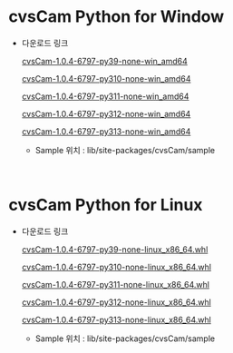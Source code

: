 
# cvsCam Python for Window
<ul><li>다운로드 링크</li>

[cvsCam-1.0.4-6797-py39-none-win_amd64](https://github.com/CREVIS/Camera/raw/refs/heads/master/cvsCam/Python/Windows/cvsCam-1.0.4-6797-py39-none-win_amd64.whl)

[cvsCam-1.0.4-6797-py310-none-win_amd64](https://github.com/CREVIS/Camera/raw/refs/heads/master/cvsCam/Python/Windows/cvsCam-1.0.4-6797-py310-none-win_amd64.whl)

[cvsCam-1.0.4-6797-py311-none-win_amd64](https://github.com/CREVIS/Camera/raw/refs/heads/master/cvsCam/Python/Windows/cvsCam-1.0.4-6797-py311-none-win_amd64.whl)

[cvsCam-1.0.4-6797-py312-none-win_amd64](https://github.com/CREVIS/Camera/raw/refs/heads/master/cvsCam/Python/Windows/cvsCam-1.0.4-6797-py312-none-win_amd64.whl)

[cvsCam-1.0.4-6797-py313-none-win_amd64](https://github.com/CREVIS/Camera/raw/refs/heads/master/cvsCam/Python/Windows/cvsCam-1.0.4-6797-py313-none-win_amd64.whl)

<ul><li>
Sample 위치 : lib/site-packages/cvsCam/sample
</ul></ul>



<br>

# cvsCam Python for Linux
<ul><li>다운로드 링크</li>

[cvsCam-1.0.4-6797-py39-none-linux_x86_64.whl](https://github.com/CREVIS/Camera/raw/refs/heads/master/cvsCam/Python/Linux/cvsCam-1.0.4-6797-py39-none-linux_x86_64.whl)

[cvsCam-1.0.4-6797-py310-none-linux_x86_64.whl](https://github.com/CREVIS/Camera/raw/refs/heads/master/cvsCam/Python/Linux/cvsCam-1.0.4-6797-py310-none-linux_x86_64.whl)

[cvsCam-1.0.4-6797-py311-none-linux_x86_64.whl](https://github.com/CREVIS/Camera/raw/refs/heads/master/cvsCam/Python/Linux/cvsCam-1.0.4-6797-py311-none-linux_x86_64.whl)

[cvsCam-1.0.4-6797-py312-none-linux_x86_64.whl](https://github.com/CREVIS/Camera/raw/refs/heads/master/cvsCam/Python/Linux/cvsCam-1.0.4-6797-py312-none-linux_x86_64.whl)

[cvsCam-1.0.4-6797-py313-none-linux_x86_64.whl](https://github.com/CREVIS/Camera/raw/refs/heads/master/cvsCam/Python/Linux/cvsCam-1.0.4-6797-py313-none-linux_x86_64.whl)

<ul><li>
Sample 위치 : lib/site-packages/cvsCam/sample
</ul></ul>

